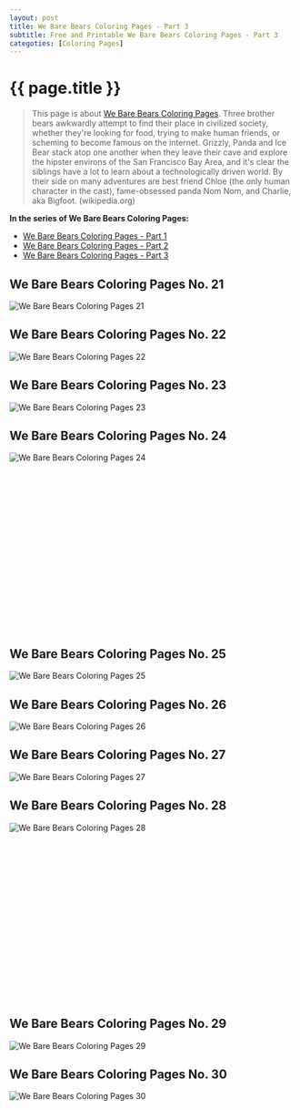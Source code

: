 ```yaml
---
layout: post
title: We Bare Bears Coloring Pages - Part 3
subtitle: Free and Printable We Bare Bears Coloring Pages - Part 3
categoties: [Coloring Pages]
---
```

{{ page.title }}
================
> This page is about [We Bare Bears Coloring Pages](https://hoanghabelle.github.io/). Three brother bears awkwardly attempt to find their place in civilized society, whether they're looking for food, trying to make human friends, or scheming to become famous on the internet. Grizzly, Panda and Ice Bear stack atop one another when they leave their cave and explore the hipster environs of the San Francisco Bay Area, and it's clear the siblings have a lot to learn about a technologically driven world. By their side on many adventures are best friend Chloe (the only human character in the cast), fame-obsessed panda Nom Nom, and Charlie, aka Bigfoot. (wikipedia.org)

**In the series of We Bare Bears Coloring Pages:**

* [We Bare Bears Coloring Pages - Part 1](https://hoanghabelle.github.io/2017/11/12/We-Bare-Bears-Coloring-Pages-part-1.html)
* [We Bare Bears Coloring Pages - Part 2](https://hoanghabelle.github.io/2017/11/12/We-Bare-Bears-Coloring-Pages-part-2.html)
* [We Bare Bears Coloring Pages - Part 3](https://hoanghabelle.github.io/2017/11/12/We-Bare-Bears-Coloring-Pages-part-3.html)
## We Bare Bears Coloring Pages No. 21
![We Bare Bears Coloring Pages 21](https://hoanghabelle.github.io/img1/We-Bare-Bears-Coloring-Pages%20(21).jpg "We Bare Bears Coloring Pages 21")

## We Bare Bears Coloring Pages No. 22
![We Bare Bears Coloring Pages 22](https://hoanghabelle.github.io/img1/We-Bare-Bears-Coloring-Pages%20(22).jpg "We Bare Bears Coloring Pages 22")

## We Bare Bears Coloring Pages No. 23
![We Bare Bears Coloring Pages 23](https://hoanghabelle.github.io/img1/We-Bare-Bears-Coloring-Pages%20(23).jpg "We Bare Bears Coloring Pages 23")

## We Bare Bears Coloring Pages No. 24
![We Bare Bears Coloring Pages 24](https://hoanghabelle.github.io/img1/We-Bare-Bears-Coloring-Pages%20(24).jpg "We Bare Bears Coloring Pages 24")

<script async src="//pagead2.googlesyndication.com/pagead/js/adsbygoogle.js"></script><!-- Texxtonly --><ins class="adsbygoogle" style="display:inline-block;width:336px;height:280px" data-ad-client="ca-pub-6753140515841889" data-ad-slot="3207852233"></ins><script>(adsbygoogle = window.adsbygoogle || []).push({}); </script>

## We Bare Bears Coloring Pages No. 25
![We Bare Bears Coloring Pages 25](https://hoanghabelle.github.io/img1/We-Bare-Bears-Coloring-Pages%20(25).jpg "We Bare Bears Coloring Pages 25")

## We Bare Bears Coloring Pages No. 26
![We Bare Bears Coloring Pages 26](https://hoanghabelle.github.io/img1/We-Bare-Bears-Coloring-Pages%20(26).jpg "We Bare Bears Coloring Pages 26")

## We Bare Bears Coloring Pages No. 27
![We Bare Bears Coloring Pages 27](https://hoanghabelle.github.io/img1/We-Bare-Bears-Coloring-Pages%20(27).jpg "We Bare Bears Coloring Pages 27")

## We Bare Bears Coloring Pages No. 28
![We Bare Bears Coloring Pages 28](https://hoanghabelle.github.io/img1/We-Bare-Bears-Coloring-Pages%20(28).jpg "We Bare Bears Coloring Pages 28")

<script async src="//pagead2.googlesyndication.com/pagead/js/adsbygoogle.js"></script><!-- Texxtonly --><ins class="adsbygoogle" style="display:inline-block;width:336px;height:280px" data-ad-client="ca-pub-6753140515841889" data-ad-slot="3207852233"></ins><script>(adsbygoogle = window.adsbygoogle || []).push({}); </script>

## We Bare Bears Coloring Pages No. 29
![We Bare Bears Coloring Pages 29](https://hoanghabelle.github.io/img1/We-Bare-Bears-Coloring-Pages%20(29).jpg "We Bare Bears Coloring Pages 29")

## We Bare Bears Coloring Pages No. 30
![We Bare Bears Coloring Pages 30](https://hoanghabelle.github.io/img1/We-Bare-Bears-Coloring-Pages%20(30).jpg "We Bare Bears Coloring Pages 30")

